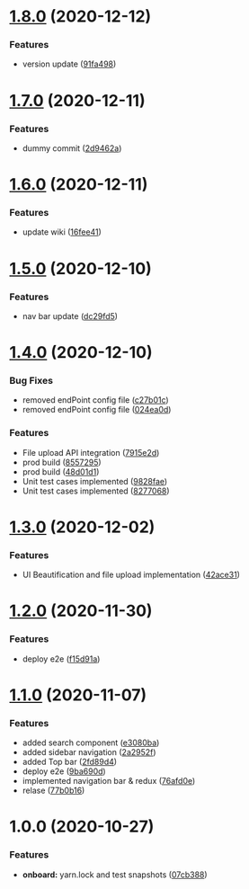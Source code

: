 # [1.8.0](https://github.intuit.com/identity-connect/partner-cert-dashboard/compare/v1.7.0...v1.8.0) (2020-12-12)


### Features

* version update ([91fa498](https://github.intuit.com/identity-connect/partner-cert-dashboard/commit/91fa498e6043a1bb74a4c918cc30ec1b8ce6235c))

# [1.7.0](https://github.intuit.com/identity-connect/partner-cert-dashboard/compare/v1.6.0...v1.7.0) (2020-12-11)


### Features

* dummy commit ([2d9462a](https://github.intuit.com/identity-connect/partner-cert-dashboard/commit/2d9462a784365b58f0e0fc17135c130eccef1547))

# [1.6.0](https://github.intuit.com/identity-connect/partner-cert-dashboard/compare/v1.5.0...v1.6.0) (2020-12-11)


### Features

* update wiki ([16fee41](https://github.intuit.com/identity-connect/partner-cert-dashboard/commit/16fee41c37256d29d21de449254ba4e3a3754e3b))

# [1.5.0](https://github.intuit.com/identity-connect/partner-cert-dashboard/compare/v1.4.0...v1.5.0) (2020-12-10)


### Features

* nav bar update ([dc29fd5](https://github.intuit.com/identity-connect/partner-cert-dashboard/commit/dc29fd52eb46dd18575681ca9c38565ca0ddf1fc))

# [1.4.0](https://github.intuit.com/identity-connect/partner-cert-dashboard/compare/v1.3.0...v1.4.0) (2020-12-10)


### Bug Fixes

* removed endPoint config file ([c27b01c](https://github.intuit.com/identity-connect/partner-cert-dashboard/commit/c27b01c48d6bd3fde5e9064791ad2a398d9e09a3))
* removed endPoint config file ([024ea0d](https://github.intuit.com/identity-connect/partner-cert-dashboard/commit/024ea0dc8625fcd81f0ae39ea40ba366ccec55c7))


### Features

* File upload API integration ([7915e2d](https://github.intuit.com/identity-connect/partner-cert-dashboard/commit/7915e2d47c746dacfb1429e2d3969af2ec54c9c6))
* prod build ([8557295](https://github.intuit.com/identity-connect/partner-cert-dashboard/commit/85572958e1b91aec2472e8919e3f0b840a3c429b))
* prod build ([48d01d1](https://github.intuit.com/identity-connect/partner-cert-dashboard/commit/48d01d12042b72578923d953f8c9c3ee69a62afc))
* Unit test cases implemented ([9828fae](https://github.intuit.com/identity-connect/partner-cert-dashboard/commit/9828faeefd55514939723b9daaf8fda56453992e))
* Unit test cases implemented ([8277068](https://github.intuit.com/identity-connect/partner-cert-dashboard/commit/8277068b67bfc32462ab56747207efcec323a2c5))

# [1.3.0](https://github.intuit.com/identity-connect/partner-cert-dashboard/compare/v1.2.0...v1.3.0) (2020-12-02)


### Features

* UI Beautification and file upload implementation ([42ace31](https://github.intuit.com/identity-connect/partner-cert-dashboard/commit/42ace318365dc386797109bf4d03e3a14f8d4647))

# [1.2.0](https://github.intuit.com/identity-connect/partner-cert-dashboard/compare/v1.1.0...v1.2.0) (2020-11-30)


### Features

* deploy e2e ([f15d91a](https://github.intuit.com/identity-connect/partner-cert-dashboard/commit/f15d91afd5f075bd1e4cf86276c0daba7492f35c))

# [1.1.0](https://github.intuit.com/identity-connect/partner-cert-dashboard/compare/v1.0.0...v1.1.0) (2020-11-07)


### Features

* added search component ([e3080ba](https://github.intuit.com/identity-connect/partner-cert-dashboard/commit/e3080ba28a42e65577a6d853f477a8faf83be412))
* added sidebar navigation ([2a2952f](https://github.intuit.com/identity-connect/partner-cert-dashboard/commit/2a2952fad7521c666fed4a11f41d83f979a9ccdc))
* added Top bar ([2fd89d4](https://github.intuit.com/identity-connect/partner-cert-dashboard/commit/2fd89d420142937adf7141b7022aa37d60c6b278))
* deploy e2e ([9ba690d](https://github.intuit.com/identity-connect/partner-cert-dashboard/commit/9ba690d99a026302a232e6f0f9cc78df5cd29c7f))
* implemented navigation bar & redux ([76afd0e](https://github.intuit.com/identity-connect/partner-cert-dashboard/commit/76afd0e7af277efd39c09dd98f3ccd0e0b541663))
* relase ([77b0b16](https://github.intuit.com/identity-connect/partner-cert-dashboard/commit/77b0b16f301d80482ac3ee30577c51b8d9eea46f))

# 1.0.0 (2020-10-27)


### Features

* **onboard:** yarn.lock and test snapshots ([07cb388](https://github.intuit.com/identity-connect/partner-cert-dashboard/commit/07cb38830d47add46eef20b4431c0c5b8856fbec))
